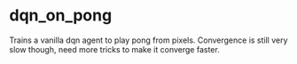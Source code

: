 # dqn_on_pong
Trains a vanilla dqn agent to play pong from pixels. Convergence is still very slow though, need more tricks to make it converge faster.
